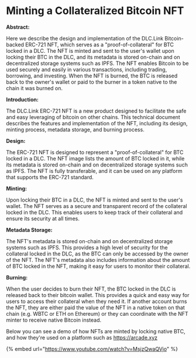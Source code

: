 # Minting a Collateralized Bitcoin NFT

**Abstract:**

Here we describe the design and implementation of the DLC.Link Bitcoin-backed ERC-721 NFT, which serves as a "proof-of-collateral" for BTC locked in a DLC. The NFT is minted and sent to the user's wallet upon locking their BTC in the DLC, and its metadata is stored on-chain and on decentralized storage systems such as IPFS. The NFT enables Bitcoin to be used securely and easily in various transactions, including trading, borrowing, and investing. When the NFT is burned, the BTC is released back to the owner's wallet or paid to the burner in a token native to the chain it was burned on.

**Introduction:**

The DLC.Link ERC-721 NFT is a new product designed to facilitate the safe and easy leveraging of bitcoin on other chains. This technical document describes the features and implementation of the NFT, including its design, minting process, metadata storage, and burning process.

**Design:**

The ERC-721 NFT is designed to represent a "proof-of-collateral" for BTC locked in a DLC. The NFT image lists the amount of BTC locked in it, while its metadata is stored on-chain and on decentralized storage systems such as IPFS. The NFT is fully transferable, and it can be used on any platform that supports the ERC-721 standard.

**Minting:**

Upon locking their BTC in a DLC, the NFT is minted and sent to the user's wallet. The NFT serves as a secure and transparent record of the collateral locked in the DLC. This enables users to keep track of their collateral and ensure its security at all times.

**Metadata Storage:**

The NFT's metadata is stored on-chain and on decentralized storage systems such as IPFS. This provides a high level of security for the collateral locked in the DLC, as the BTC can only be accessed by the owner of the NFT. The NFT's metadata also includes information about the amount of BTC locked in the NFT, making it easy for users to monitor their collateral.

**Burning:**

When the user decides to burn their NFT, the BTC locked in the DLC is released back to their bitcoin wallet. This provides a quick and easy way for users to access their collateral when they need it. If another account burns the NFT, they are either paid the value of the NFT in a native token on that chain (e.g. WBTC or ETH on Ethereum) or they can coordinate with the NFT minter to receive native Bitcoin instead.

Below you can see a demo of how NFTs are minted by locking native BTC, and how they're used on a platform such as https://arcade.xyz

{% embed url="https://www.youtube.com/watch?v=MsjzQwaQVjo" %}
